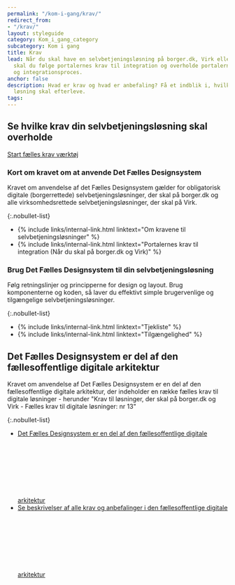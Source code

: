 ```yaml
---
permalink: "/kom-i-gang/krav/"
redirect_from:
- "/krav/"
layout: styleguide
category: Kom_i_gang_category
subcategory: Kom i gang
title: Krav
lead: Når du skal have en selvbetjeningsløsning på borger.dk, Virk eller begge portaler,
  skal du følge portalernes krav til integration og overholde portalernes Fælles Designsystem
  og integrationsproces.
anchor: false
description: Hvad er krav og hvad er anbefaling? Få et indblik i, hvilke krav din
  løsning skal efterleve.
tags: 
---
```


## Se hvilke krav din selvbetjeningsløsning skal overholde

<a href="/krav-vaerktoej/anvendes-af-virksomheder/" id="start-reqtool" class="button button-primary mt-3 mb-4">Start fælles krav værktøj</a>

### Kort om kravet om at anvende Det Fælles Designsystem

Kravet om anvendelse af det Fælles Designsystem gælder for obligatorisk digitale (borgerrettede) selvbetjeningsløsninger, der skal på borger.dk og alle virksomhedsrettede selvbetjeningsløsninger, der skal på Virk.

{:.nobullet-list}
* {% include links/internal-link.html linktext="Om kravene til selvbetjeningsløsninger" %}
* {% include links/internal-link.html linktext="Portalernes krav til integration (Når du skal på borger.dk og Virk)" %}

### Brug Det Fælles Designsystem til din selvbetjeningsløsning

Følg retningslinjer og principperne for design og layout. Brug komponenterne og koden, så laver du effektivt simple brugervenlige og tilgængelige selvbetjeningsløsninger.

{:.nobullet-list}
* {% include links/internal-link.html linktext="Tjekliste" %}
* {% include links/internal-link.html linktext="Tilgængelighed" %}

## Det Fælles Designsystem er del af den fællesoffentlige digitale arkitektur

Kravet om anvendelse af Det Fælles Designsystem er en del af den fællesoffentlige digitale arkitektur, der indeholder en række fælles krav til digitale løsninger - herunder "Krav til løsninger, der skal på borger.dk og Virk - Fælles krav til digitale løsninger: nr 13"

{:.nobullet-list}

* <a href="https://arkitektur.digst.dk/node/697" class="icon-link">Det Fælles Designsystem er en del af den fællesoffentlige digitale arkitektur<svg class="icon-svg " focusable="false" aria-hidden="true"><use xlink:href="#open-in-new"></use></svg></a>
* <a href="https://arkitektur.digst.dk/krav-og-anbefalinger-0" class="icon-link">Se beskrivelser af alle krav og anbefalinger i den fællesoffentlige digitale arkitektur<svg class="icon-svg " focusable="false" aria-hidden="true"><use xlink:href="#open-in-new"></use></svg></a>